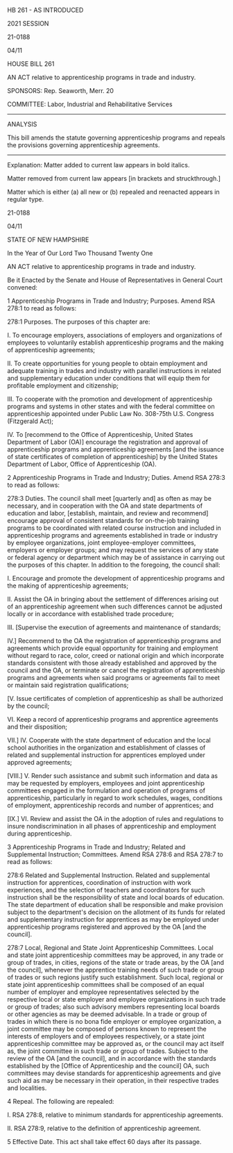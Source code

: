  HB 261 - AS INTRODUCED

 

 

2021 SESSION

 21-0188

 04/11

 

HOUSE BILL 261

 

AN ACT relative to apprenticeship programs in trade and industry.

 

SPONSORS: Rep. Seaworth, Merr. 20

 

COMMITTEE: Labor, Industrial and Rehabilitative Services

 

-----------------------------------------------------------------

 

ANALYSIS

 

 This bill amends the statute governing apprenticeship programs and repeals the provisions governing apprenticeship agreements.

 

- - - - - - - - - - - - - - - - - - - - - - - - - - - - - - - - - - - - - - - - - - - - - - - - - - - - - - - - - - - - - - - - - - - - - - - - - - - 

 

Explanation: Matter added to current law appears in bold italics.

 Matter removed from current law appears [in brackets and struckthrough.]

 Matter which is either (a) all new or (b) repealed and reenacted appears in regular type.

 21-0188

 04/11

 

STATE OF NEW HAMPSHIRE

 

In the Year of Our Lord Two Thousand Twenty One

 

AN ACT relative to apprenticeship programs in trade and industry.

 

Be it Enacted by the Senate and House of Representatives in General Court convened:

 

 1 Apprenticeship Programs in Trade and Industry; Purposes. Amend RSA 278:1 to read as follows:

 278:1 Purposes. The purposes of this chapter are: 

 I. To encourage employers, associations of employers and organizations of employees to voluntarily establish apprenticeship programs and the making of apprenticeship agreements; 

 II. To create opportunities for young people to obtain employment and adequate training in trades and industry with parallel instructions in related and supplementary education under conditions that will equip them for profitable employment and citizenship; 

 III. To cooperate with the promotion and development of apprenticeship programs and systems in other states and with the federal committee on apprenticeship appointed under Public Law No. 308-75th U.S. Congress (Fitzgerald Act); 

 IV. To [recommend to the Office of Apprenticeship, United States Department of Labor (OA)] encourage the registration and approval of apprenticeship programs and apprenticeship agreements [and the issuance of state certificates of completion of apprenticeship] by the United States Department of Labor, Office of Apprenticeship (OA).

 2 Apprenticeship Programs in Trade and Industry; Duties. Amend RSA 278:3 to read as follows:

 278:3 Duties. The council shall meet [quarterly and] as often as may be necessary, and in cooperation with the OA and state departments of education and labor, [establish, maintain, and review and recommend] encourage approval of consistent standards for on-the-job training programs to be coordinated with related course instruction and included in apprenticeship programs and agreements established in trade or industry by employee organizations, joint employee-employer committees, employers or employer groups; and may request the services of any state or federal agency or department which may be of assistance in carrying out the purposes of this chapter. In addition to the foregoing, the council shall: 

 I. Encourage and promote the development of apprenticeship programs and the making of apprenticeship agreements; 

 II. Assist the OA in bringing about the settlement of differences arising out of an apprenticeship agreement when such differences cannot be adjusted locally or in accordance with established trade procedure; 

 III. [Supervise the execution of agreements and maintenance of standards; 

 IV.] Recommend to the OA the registration of apprenticeship programs and agreements which provide equal opportunity for training and employment without regard to race, color, creed or national origin and which incorporate standards consistent with those already established and approved by the council and the OA, or terminate or cancel the registration of apprenticeship programs and agreements when said programs or agreements fail to meet or maintain said registration qualifications; 

 [V. Issue certificates of completion of apprenticeship as shall be authorized by the council; 

 VI. Keep a record of apprenticeship programs and apprentice agreements and their disposition; 

 VII.] IV. Cooperate with the state department of education and the local school authorities in the organization and establishment of classes of related and supplemental instruction for apprentices employed under approved agreements; 

 [VIII.] V. Render such assistance and submit such information and data as may be requested by employers, employees and joint apprenticeship committees engaged in the formulation and operation of programs of apprenticeship, particularly in regard to work schedules, wages, conditions of employment, apprenticeship records and number of apprentices; and 

 [IX.] VI. Review and assist the OA in the adoption of rules and regulations to insure nondiscrimination in all phases of apprenticeship and employment during apprenticeship. 

 3 Apprenticeship Programs in Trade and Industry; Related and Supplemental Instruction; Committees. Amend RSA 278:6 and RSA 278:7 to read as follows:

 278:6 Related and Supplemental Instruction. Related and supplemental instruction for apprentices, coordination of instruction with work experiences, and the selection of teachers and coordinators for such instruction shall be the responsibility of state and local boards of education. The state department of education shall be responsible and make provision subject to the department's decision on the allotment of its funds for related and supplementary instruction for apprentices as may be employed under apprenticeship programs registered and approved by the OA [and the council]. 

 278:7 Local, Regional and State Joint Apprenticeship Committees. Local and state joint apprenticeship committees may be approved, in any trade or group of trades, in cities, regions of the state or trade areas, by the OA [and the council], whenever the apprentice training needs of such trade or group of trades or such regions justify such establishment. Such local, regional or state joint apprenticeship committees shall be composed of an equal number of employer and employee representatives selected by the respective local or state employer and employee organizations in such trade or group of trades; also such advisory members representing local boards or other agencies as may be deemed advisable. In a trade or group of trades in which there is no bona fide employer or employee organization, a joint committee may be composed of persons known to represent the interests of employers and of employees respectively, or a state joint apprenticeship committee may be approved as, or the council may act itself as, the joint committee in such trade or group of trades. Subject to the review of the OA [and the council], and in accordance with the standards established by the [Office of Apprenticeship and the council] OA, such committees may devise standards for apprenticeship agreements and give such aid as may be necessary in their operation, in their respective trades and localities. 

 4 Repeal. The following are repealed:

 I. RSA 278:8, relative to minimum standards for apprenticeship agreements.

 II. RSA 278:9, relative to the definition of apprenticeship agreement.

 5 Effective Date. This act shall take effect 60 days after its passage.

